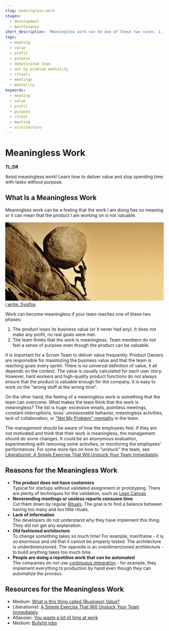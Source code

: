 ```yaml
---
slug: meaningless-work
stages:
  - development
  - maintenance
short_description: 'Meaningless work can be one of these two cases: 1. A feeling that the work has no meaning, the team members do not have a sense of purpose. 2. A work on a product that is not valuable.'
tags:
  - meaning
  - value
  - profit
  - purpose
  - demotivated team
  - not my problem mentality
  - rituals
  - meetings
  - mentality
keywords:
  - meaning
  - value
  - profit
  - purpose
  - ritual
  - meeting
  - architecture
---
```


# Meaningless Work

**TL;DR**

Avoid meaningless work! Learn how to deliver value and stop spending time with tasks without purpose.

## What Is a Meaningless Work

Meaningless work can be a feeling that the work I am doing has no meaning or it can mean that the product I am working on is not valuable.

![Meaningless Work](/files/sysifos.jpg)  
[i write: Sysifos](https://iwrite.cz/knizni-a-ha-momenty-2017-cast-2-co-reknete-az-pozdravite/sysifos/)

Work can become meaningless if your team reaches one of these two phases:

1. The product loses its business value (or it never had any). It does not make any profit, no real goals were met.
2. The team thinks that the work is meaningless. Team members do not feel a sense of purpose even though the product can be valuable.

It is important for a Scrum Team to deliver value frequently. Product Owners are responsible for maximizing the business value and that the team is reaching goals every sprint. There is no universal definition of value, it all depends on the context. The value is usually calculated for each user story. However, hard workers and high-quality product functions do not always ensure that the product is valuable enough for the company. It is easy to work on the “wrong stuff at the wrong time”.

On the other hand, the feeling of a meaningless work is something that the team can overcome. What makes the team think that the work is meaningless? The list is huge: excessive emails, pointless meetings, constant interruptions, boss’ unreasonable behavior, meaningless activities, lack of collaboration, or ["Not My Problem" mentality](/problems/not-my-problem-mentality) in the team.

The management should be aware of how the employees feel. If they are not motivated and think that their work is meaningless, the management should do some changes. It could be an anonymous evaluation, experimenting with removing some activities, or monitoring the employees’ performances. For some more tips on how to “unstuck” the team, see [Liberationist: A Simple Exercise That Will Unstuck Your Team Immediately](https://blog.liberationist.org/a-simple-exercise-that-will-unstuck-your-team-immediately-d294d5ad1bc7).

## Reasons for the Meaningless Work

- **The product does not have customers**  
   Typical for startups without validated assignment or prototyping. There are plenty of techniques for the validation, such as [Lean Canvas](/practices/lean-canvas).
- **Neverending meetings or useless reports consume time**  
   Cut them down by regular [Rituals](/practices/rituals-definition). The goal is to find a balance between having too many and too little rituals.
- **Lack of information**  
  The developers do not understand why they have implement this thing. They did not get any explanation.
- **Old fashioned architecture**  
  To change something takes so much time! For example, mainframe - it is so enormous and old that it cannot be properly tested. The architecture is underdimenzioned. The opposite is an overdimenzioned architecture - to build anything takes too much time.
- **People are doing a repetitive work that can be automated**  
  The companies do not use [continuous integration](/practices/continuous-integration) - for example, they implement everything to production by hand even though they can automatize the process.

## Resources for the Meaningless Work

- Medium: [What is this thing called (Business) Value?](https://medium.com/the-liberators/what-is-this-thing-called-business-value-3b88b734d5a9)
- Liberationist: [A Simple Exercise That Will Unstuck Your Team Immediately](https://blog.liberationist.org/a-simple-exercise-that-will-unstuck-your-team-immediately-d294d5ad1bc7)
- Atlassian: [You waste a lot of time at work](https://www.atlassian.com/time-wasting-at-work-infographic)
- Medium: [Bullshit jobs](https://medium.com/swlh/bullshit-jobs-c1815fc10b77)
